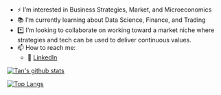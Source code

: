 
- ⚡ I’m interested in Business Strategies, Market, and Microeconomics   
- 📚 I’m currently learning about Data Science, Finance, and Trading
- *️⃣ I’m looking to collaborate on working toward a market niche where strategies and tech can be used 
to deliver continuous values.
- 📫 How to reach me: 
  - :office: [LinkedIn](https://www.linkedin.com/in/tan-tran-ph-d-a3064665/)


[![Tan's github stats](https://github-readme-stats.vercel.app/api?username=tantran41&count_private=true&show_icons=true&theme=radical&hide_rank=false)](https://github.com/tantran41/github-readme-stats)

[![Top Langs](https://github-readme-stats.vercel.app/api/top-langs/?username=tantran41)](https://github.com/tantran41/github-readme-stats)

<!---
tantran41/tantran41 is a ✨ special ✨ repository because its `README.md` (this file) appears on your GitHub profile.
You can click the Preview link to take a look at your changes.
--->
